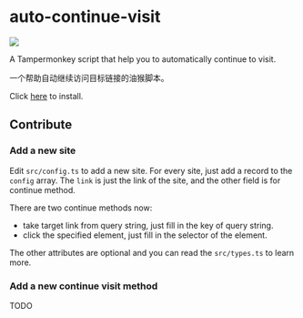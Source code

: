 # auto-continue-visit

[![](https://cdn.jsdelivr.net/gh/Xhofe/auto-continue-visit/assets/logo.svg)](https://github.com/Xhofe/auto-continue-visit)

A Tampermonkey script that help you to automatically continue to visit.

一个帮助自动继续访问目标链接的油猴脚本。

Click [here](https://greasyfork.org/zh-CN/scripts/472496) to install.

## Contribute

### Add a new site

Edit `src/config.ts` to add a new site.
For every site, just add a record to the `config` array.
The `link` is just the link of the site, and the other field is for continue method.

There are two continue methods now:

- take target link from query string, just fill in the key of query string.
- click the specified element, just fill in the selector of the element.

The other attributes are optional and you can read the `src/types.ts` to learn more.

### Add a new continue visit method

TODO
